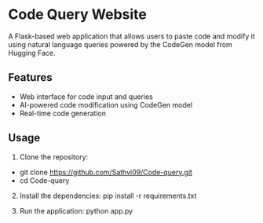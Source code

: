 # Code Query Website

A Flask-based web application that allows users to paste code and modify it using natural language queries powered by the CodeGen model from Hugging Face.

## Features

- Web interface for code input and queries
- AI-powered code modification using CodeGen model
- Real-time code generation

## Usage

1. Clone the repository: 
- git clone https://github.com/Sathvi09/Code-query.git
- cd Code-query

2. Install the dependencies:
pip install -r requirements.txt

3. Run the application:
python app.py
